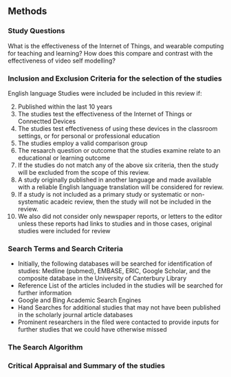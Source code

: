 ## Methods

### Study Questions

What is the effectiveness of the Internet of Things, and wearable computing for teaching and learning? How does this compare and contrast with the effectiveness of video self modelling?

### Inclusion and Exclusion Criteria for the selection of the studies

English language Studies were included be included in this review if:


2. Published within the last 10 years
3. The studies test the effectiveness of the Internet of Things or Connectted Devices
4. The studies test effectiveness of using these devices in the classroom settings, or for personal or professional education
5. The studies employ a valid comparison group
6. The resaarch question or outcome that the studies examine relate to an educational or learning outcome
7. If the studies do not match any of the above six criteria, then the study will be excluded from the scope of this review.
8. A study originally published in another language and made available with a reliable English language translation will be considered for review. 
9. If a study is not included as a primary study or systematic or non-systematic acadeic review, then the study will not be included in the review.
10. We  also did not consider only newspaper reports, or letters to the editor unless these reports had links to studies and in those cases, original studies were included for review

### Search Terms and Search Criteria

* Initially, the following databases will be searched for identification of studies: Medline (pubmed), EMBASE, ERIC, Google Scholar, and the composite database in the University of Canterbury Library 
* Reference List of the articles included in the studies will be searched for further information
* Google and Bing Academic Search Engines
* Hand Searches for additional studies that may not have been published in the scholarly journal article databases
* Prominent researchers in the filed were contacted to provide inputs for further studies that we could have otherwise missed

### The Search Algorithm




### Critical Appraisal and Summary of the studies


    
    
    
    
    
    